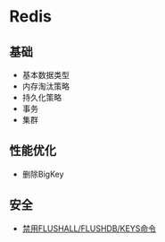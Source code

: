 # Redis

## 基础

- 基本数据类型
- 内存淘汰策略
- 持久化策略
- 事务
- 集群

## 性能优化

- 删除BigKey

## 安全

- [禁用FLUSHALL/FLUSHDB/KEYS命令](disable-flushall-flushdb-keys.md)
